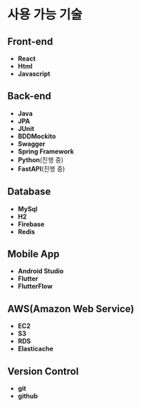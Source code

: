 사용 가능 기술
====
Front-end
----
- **React**
- **Html**
- **Javascript**

Back-end
----
- **Java**
- **JPA**
- **JUnit**
- **BDDMockito**
- **Swagger**
- **Spring Framework**
- **Python**(진행 중)
- **FastAPI**(진행 중)

Database
----
- **MySql**
- **H2**
- **Firebase**
- **Redis**

Mobile App
----
- **Android Studio**
- **Flutter**
- **FlutterFlow**

AWS(Amazon Web Service)
----
- **EC2**
- **S3**
- **RDS**
- **Elasticache**

Version Control
----
- **git**
- **github**